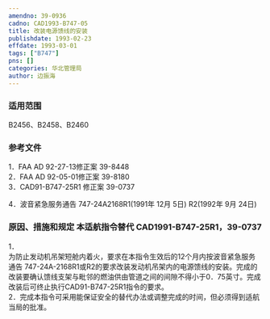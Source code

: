 ```yaml
---
amendno: 39-0936  
cadno: CAD1993-B747-05  
title: 改装电源馈线的安装  
publishdate: 1993-02-23  
effdate: 1993-03-01  
tags: ["B747"]  
pns: []  
categories: 华北管理局  
author: 边振海  
---
```

  
### 适用范围  
B2456、B2458、B2460  
  
<!--more-->  
### 参考文件  
1．FAA AD 92-27-13修正案 39-8448  
 2．FAA AD 92-05-01修正案 39-8180  
 3．CAD91-B747-25R1  修正案 39-0737  
  
 4．波音紧急服务通告 747-24A2168R1(1991年 12月 5日) R2(1992年 9月 24日)  
  
### 原因、措施和规定 本适航指令替代 CAD1991-B747-25R1，39-0737  
1．  
为防止发动机吊架短舱内着火，要求在本指令生效后的12个月内按波音紧急服务通告 747-24A-2168R1或R2的要求改装发动机吊架内的电源馈线的安装。完成的改装要确认馈线支架与毗邻的燃油供由管道之间的间隙不得小于0．75英寸。完成改装后可终止执行CAD91-B747-25R1指令的要求。  
    2．完成本指令可采用能保证安全的替代办法或调整完成的时间，但必须得到适航当局的批准。  
  
  
